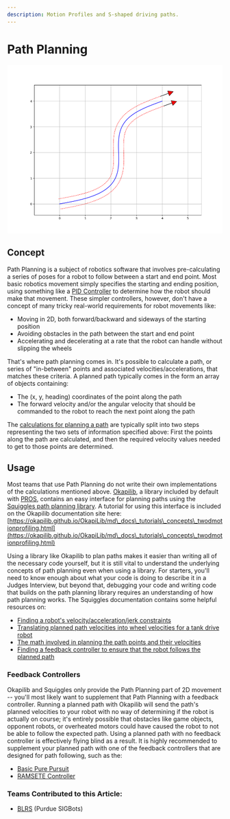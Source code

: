 ```yaml
---
description: Motion Profiles and S-shaped driving paths.
---
```


# Path Planning

![Sample Path](../.gitbook/assets/squiggly.png)

## Concept

Path Planning is a subject of robotics software that involves pre-calculating a series of poses for a robot to follow between a start and end point. Most basic robotics movement simply specifies the starting and ending position, using something like a [PID Controller](control-algorithms/pid-controller.md) to determine how the robot should make that movement. These simpler controllers, however, don't have a concept of many tricky real-world requirements for robot movements like:

* Moving in 2D, both forward/backward and sideways of the starting position
* Avoiding obstacles in the path between the start and end point
* Accelerating and decelerating at a rate that the robot can handle without slipping the wheels

That's where path planning comes in. It's possible to calculate a path, or series of "in-between" points and associated velocities/accelerations, that matches these criteria. A planned path typically comes in the form an array of objects containing:

* The (x, y, heading) coordinates of the point along the path
* The forward velocity and/or the angular velocity that should be commanded to the robot to reach the next point along the path

The [calculations for planning a path](https://squiggles.readthedocs.io/en/latest/maths.html) are typically split into two steps representing the two sets of information specified above: First the points along the path are calculated, and then the required velocity values needed to get to those points are determined.

## Usage

Most teams that use Path Planning do not write their own implementations of the calculations mentioned above. [Okapilib](https://okapilib.github.io/OkapiLib/index.html), a library included by default with [PROS](vex-programming-software/pros/), contains an easy interface for planning paths using the [Squiggles path planning library](https://github.com/baylessj/robotsquiggles/). A tutorial for using this interface is included on the Okapilib documentation site here: [https://okapilib.github.io/OkapiLib/md\_docs\_tutorials\_concepts\_twodmotionprofiling.html](https://okapilib.github.io/OkapiLib/md\_docs\_tutorials\_concepts\_twodmotionprofiling.html)

Using a library like Okapilib to plan paths makes it easier than writing all of the necessary code yourself, but it is still vital to understand the underlying concepts of path planning even when using a library. For starters, you'll need to know enough about what your code is doing to describe it in a Judges Interview, but beyond that, debugging your code and writing code that builds on the path planning library requires an understanding of how path planning works. The Squiggles documentation contains some helpful resources on:

* [Finding a robot's velocity/acceleration/jerk constraints](https://squiggles.readthedocs.io/en/latest/constraints.html)
* [Translating planned path velocities into wheel velocities for a tank drive robot](https://squiggles.readthedocs.io/en/latest/physical-models.html)
* [The math involved in planning the path points and their velocities](https://squiggles.readthedocs.io/en/latest/maths.html)
* [Finding a feedback controller to ensure that the robot follows the planned path](https://squiggles.readthedocs.io/en/latest/controller-suggestions.html)

### Feedback Controllers

Okapilib and Squiggles only provide the Path Planning part of 2D movement -- you'll most likely want to supplement that Path Planning with a feedback controller. Running a planned path with Okapilib will send the path's planned velocities to your robot with no way of determining if the robot is actually on course; it's entirely possible that obstacles like game objects, opponent robots, or overheated motors could have caused the robot to not be able to follow the expected path. Using a planned path with no feedback controller is effectively flying blind as a result. It is highly recommended to supplement your planned path with one of the feedback controllers that are designed for path following, such as the:

* [Basic Pure Pursuit](control-algorithms/basic-pure-pursuit.md)
* [RAMSETE Controller](control-algorithms/ramsete.md)

### Teams Contributed to this Article:

* [BLRS](https://purduesigbots.com/) (Purdue SIGBots)


